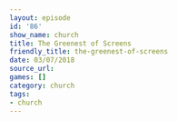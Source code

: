 ```yaml
---
layout: episode
id: '86'
show_name: church
title: The Greenest of Screens
friendly_title: the-greenest-of-screens
date: 03/07/2018
source_url: 
games: []
category: church
tags:
- church
---
```

